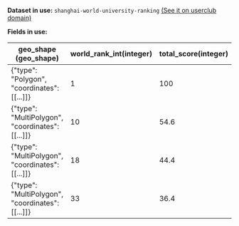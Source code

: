 **Dataset in use:** `shanghai-world-university-ranking` [(See it on userclub domain)](https://userclub.opendatasoft.com/explore/dataset/shanghai-world-university-ranking/table/)

**Fields in use:** 

| geo_shape (geo_shape) | world_rank_int(integer) | total_score(integer) |
|---|---|---|
|{"type": "Polygon", "coordinates": [[...]]}|1|100|
|{"type": "MultiPolygon", "coordinates": [[...]]}|10|54.6|
|{"type": "MultiPolygon", "coordinates": [[...]]}|18|44.4| 
|{"type": "MultiPolygon", "coordinates": [[...]]}|33|36.4|
